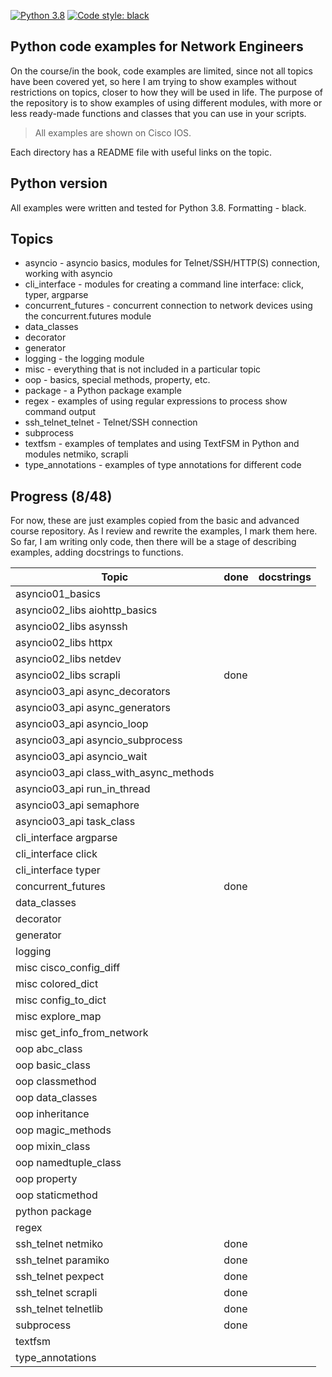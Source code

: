 [![Python 3.8](https://img.shields.io/badge/python-3.8-blue.svg)](https://www.python.org/downloads/release/python-380/) [![Code style: black](https://img.shields.io/badge/code%20style-black-000000.svg)](https://github.com/psf/black)

## Python code examples for Network Engineers

On the course/in the book, code examples are limited, since not all topics
have been covered yet, so here I am trying to show examples without restrictions
on topics, closer to how they will be used in life. The purpose of the repository
is to show examples of using different modules, with more or less ready-made
functions and classes that you can use in your scripts.

> All examples are shown on Cisco IOS.

Each directory has a README file with useful links on the topic.

## Python version

All examples were written and tested for Python 3.8. Formatting - black.

## Topics

* asyncio - asyncio basics, modules for Telnet/SSH/HTTP(S) connection, working with asyncio
* cli_interface - modules for creating a command line interface: click, typer, argparse
* concurrent_futures - concurrent connection to network devices using the concurrent.futures module
* data_classes
* decorator
* generator
* logging - the logging module
* misc - everything that is not included in a particular topic
* oop - basics, special methods, property, etc.
* package - a Python package example
* regex - examples of using regular expressions to process show command output
* ssh_telnet_telnet - Telnet/SSH connection
* subprocess
* textfsm - examples of templates and using TextFSM in Python and modules netmiko, scrapli
* type_annotations - examples of type annotations for different code

## Progress (8/48)

For now, these are just examples copied from the basic and advanced course 
repository. As I review and rewrite the examples, I mark them here. So far, 
I am writing only code, then there will be a stage of describing examples,
adding docstrings to functions.


| Topic                                  | done  | docstrings |
| -------------------------------------- | ----- | ---------- |
| asyncio01_basics                       | | |
| asyncio02_libs aiohttp_basics          | | |
| asyncio02_libs asynssh                 | | |
| asyncio02_libs httpx                   | | |
| asyncio02_libs netdev                  | | |
| asyncio02_libs scrapli                 | done  | |
| asyncio03_api async_decorators         | | |
| asyncio03_api async_generators         | | |
| asyncio03_api asyncio_loop             | | |
| asyncio03_api asyncio_subprocess       | | |
| asyncio03_api asyncio_wait             | | |
| asyncio03_api class_with_async_methods | | |
| asyncio03_api run_in_thread            | | |
| asyncio03_api semaphore                | | |
| asyncio03_api task_class               | | |
| cli_interface argparse                 | | |
| cli_interface click                    | | |
| cli_interface typer                    | | |
| concurrent_futures                     | done  | |
| data_classes                           | | |
| decorator                              | | |
| generator                              | | |
| logging                                | | |
| misc cisco_config_diff                 | | |
| misc colored_dict                      | | |
| misc config_to_dict                    | | |
| misc explore_map                       | | |
| misc get_info_from_network             | | |
| oop abc_class                          | | |
| oop basic_class                        | | |
| oop classmethod                        | | |
| oop data_classes                       | | |
| oop inheritance                        | | |
| oop magic_methods                      | | |
| oop mixin_class                        | | |
| oop namedtuple_class                   | | |
| oop property                           | | |
| oop staticmethod                       | | |
| python package                         | | |
| regex                                  | | |
| ssh_telnet netmiko                     | done  | |
| ssh_telnet paramiko                    | done  | |
| ssh_telnet pexpect                     | done  | |
| ssh_telnet scrapli                     | done  | |
| ssh_telnet telnetlib                   | done  | |
| subprocess                             | done | |
| textfsm                                | | |
| type_annotations                       | | |
